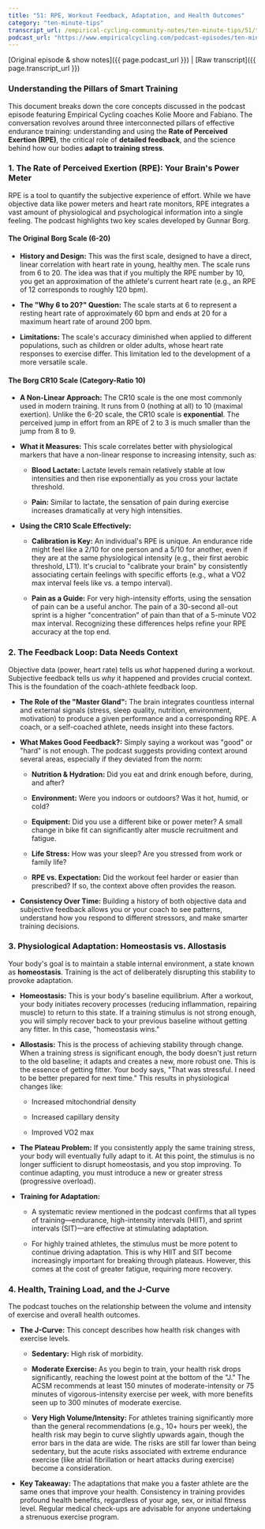 ```yaml
---
title: "51: RPE, Workout Feedback, Adaptation, and Health Outcomes"
category: "ten-minute-tips"
transcript_url: /empirical-cycling-community-notes/ten-minute-tips/51/tmt51 RPE feedback adaptation and health (transcribed on 07-Aug-2025 10-56-52).txt
podcast_url: "https://www.empiricalcycling.com/podcast-episodes/ten-minute-tips-51-rpe-workout-feedback-adaptation-and-health-outcomes"
---
```


[Original episode & show notes]({{ page.podcast_url }})   \|   [Raw transcript]({{ page.transcript_url }})


### Understanding the Pillars of Smart Training

This document breaks down the core concepts discussed in the podcast episode featuring Empirical Cycling coaches Kolie Moore and Fabiano. The conversation revolves around three interconnected pillars of effective endurance training: understanding and using the **Rate of Perceived Exertion (RPE)**, the critical role of **detailed feedback**, and the science behind how our bodies **adapt to training stress**.

### 1. The Rate of Perceived Exertion (RPE): Your Brain's Power Meter

RPE is a tool to quantify the subjective experience of effort. While we have objective data like power meters and heart rate monitors, RPE integrates a vast amount of physiological and psychological information into a single feeling. The podcast highlights two key scales developed by Gunnar Borg.

#### The Original Borg Scale (6-20)

-   **History and Design:** This was the first scale, designed to have a direct, linear correlation with heart rate in young, healthy men. The scale runs from 6 to 20. The idea was that if you multiply the RPE number by 10, you get an approximation of the athlete's current heart rate (e.g., an RPE of 12 corresponds to roughly 120 bpm).
    
-   **The "Why 6 to 20?" Question:** The scale starts at 6 to represent a resting heart rate of approximately 60 bpm and ends at 20 for a maximum heart rate of around 200 bpm.
    
-   **Limitations:** The scale's accuracy diminished when applied to different populations, such as children or older adults, whose heart rate responses to exercise differ. This limitation led to the development of a more versatile scale.
    

#### The Borg CR10 Scale (Category-Ratio 10)

-   **A Non-Linear Approach:** The CR10 scale is the one most commonly used in modern training. It runs from 0 (nothing at all) to 10 (maximal exertion). Unlike the 6-20 scale, the CR10 scale is **exponential**. The perceived jump in effort from an RPE of 2 to 3 is much smaller than the jump from 8 to 9.
    
-   **What it Measures:** This scale correlates better with physiological markers that have a non-linear response to increasing intensity, such as:
    
    -   **Blood Lactate:** Lactate levels remain relatively stable at low intensities and then rise exponentially as you cross your lactate threshold.
        
    -   **Pain:** Similar to lactate, the sensation of pain during exercise increases dramatically at very high intensities.
        
-   **Using the CR10 Scale Effectively:**
    
    -   **Calibration is Key:** An individual's RPE is unique. An endurance ride might feel like a 2/10 for one person and a 5/10 for another, even if they are at the same physiological intensity (e.g., their first aerobic threshold, LT1). It's crucial to "calibrate your brain" by consistently associating certain feelings with specific efforts (e.g., what a VO2 max interval feels like vs. a tempo interval).
        
    -   **Pain as a Guide:** For very high-intensity efforts, using the sensation of pain can be a useful anchor. The pain of a 30-second all-out sprint is a higher "concentration" of pain than that of a 5-minute VO2 max interval. Recognizing these differences helps refine your RPE accuracy at the top end.
        

### 2. The Feedback Loop: Data Needs Context

Objective data (power, heart rate) tells us _what_ happened during a workout. Subjective feedback tells us _why_ it happened and provides crucial context. This is the foundation of the coach-athlete feedback loop.

-   **The Role of the "Master Gland":** The brain integrates countless internal and external signals (stress, sleep quality, nutrition, environment, motivation) to produce a given performance and a corresponding RPE. A coach, or a self-coached athlete, needs insight into these factors.
    
-   **What Makes Good Feedback?:** Simply saying a workout was "good" or "hard" is not enough. The podcast suggests providing context around several areas, especially if they deviated from the norm:
    
    -   **Nutrition & Hydration:** Did you eat and drink enough before, during, and after?
        
    -   **Environment:** Were you indoors or outdoors? Was it hot, humid, or cold?
        
    -   **Equipment:** Did you use a different bike or power meter? A small change in bike fit can significantly alter muscle recruitment and fatigue.
        
    -   **Life Stress:** How was your sleep? Are you stressed from work or family life?
        
    -   **RPE vs. Expectation:** Did the workout feel harder or easier than prescribed? If so, the context above often provides the reason.
        
-   **Consistency Over Time:** Building a history of both objective data and subjective feedback allows you or your coach to see patterns, understand how you respond to different stressors, and make smarter training decisions.
    

### 3. Physiological Adaptation: Homeostasis vs. Allostasis

Your body's goal is to maintain a stable internal environment, a state known as **homeostasis**. Training is the act of deliberately disrupting this stability to provoke adaptation.

-   **Homeostasis:** This is your body's baseline equilibrium. After a workout, your body initiates recovery processes (reducing inflammation, repairing muscle) to return to this state. If a training stimulus is not strong enough, you will simply recover back to your previous baseline without getting any fitter. In this case, "homeostasis wins."
    
-   **Allostasis:** This is the process of achieving stability through change. When a training stress is significant enough, the body doesn't just return to the old baseline; it adapts and creates a new, more robust one. This is the essence of getting fitter. Your body says, "That was stressful. I need to be better prepared for next time." This results in physiological changes like:
    
    -   Increased mitochondrial density
        
    -   Increased capillary density
        
    -   Improved VO2 max
        
-   **The Plateau Problem:** If you consistently apply the same training stress, your body will eventually fully adapt to it. At this point, the stimulus is no longer sufficient to disrupt homeostasis, and you stop improving. To continue adapting, you must introduce a new or greater stress (progressive overload).
    
-   **Training for Adaptation:**
    
    -   A systematic review mentioned in the podcast confirms that all types of training—endurance, high-intensity intervals (HIIT), and sprint intervals (SIT)—are effective at stimulating adaptation.
        
    -   For highly trained athletes, the stimulus must be more potent to continue driving adaptation. This is why HIIT and SIT become increasingly important for breaking through plateaus. However, this comes at the cost of greater fatigue, requiring more recovery.
        

### 4. Health, Training Load, and the J-Curve

The podcast touches on the relationship between the volume and intensity of exercise and overall health outcomes.

-   **The J-Curve:** This concept describes how health risk changes with exercise levels.
    
    -   **Sedentary:** High risk of morbidity.
        
    -   **Moderate Exercise:** As you begin to train, your health risk drops significantly, reaching the lowest point at the bottom of the "J." The ACSM recommends at least 150 minutes of moderate-intensity or 75 minutes of vigorous-intensity exercise per week, with more benefits seen up to 300 minutes of moderate exercise.
        
    -   **Very High Volume/Intensity:** For athletes training significantly more than the general recommendations (e.g., 10+ hours per week), the health risk may begin to curve slightly upwards again, though the error bars in the data are wide. The risks are still far lower than being sedentary, but the acute risks associated with extreme endurance exercise (like atrial fibrillation or heart attacks during exercise) become a consideration.
        
-   **Key Takeaway:** The adaptations that make you a faster athlete are the same ones that improve your health. Consistency in training provides profound health benefits, regardless of your age, sex, or initial fitness level. Regular medical check-ups are advisable for anyone undertaking a strenuous exercise program.